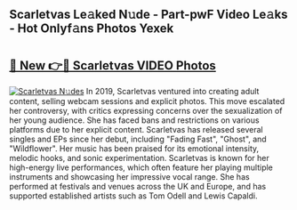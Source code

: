 ## Scarletvas Le𝚊ked N𝚞de - Part-pwF Video Le𝚊ks - Hot Onlyf𝚊ns Photos Yexek

# <h2><a href="http://ac39202.deff.icu/?id=Scarletvas">🔗 New 👉🔴 Scarletvas VIDEO Photos</a></h2>

[![Scarletvas N𝚞des](https://i.imgur.com/rIISA9y.gif)](http://ac39202.deff.icu/?id=Scarletvas)
In 2019, Scarletvas ventured into creating adult content, selling webcam sessions and explicit photos. This move escalated her controversy, with critics expressing concerns over the sexualization of her young audience. She has faced bans and restrictions on various platforms due to her explicit content. Scarletvas has released several singles and EPs since her debut, including "Fading Fast", "Ghost", and "Wildflower". Her music has been praised for its emotional intensity, melodic hooks, and sonic experimentation. Scarletvas is known for her high-energy live performances, which often feature her playing multiple instruments and showcasing her impressive vocal range. She has performed at festivals and venues across the UK and Europe, and has supported established artists such as Tom Odell and Lewis Capaldi.
